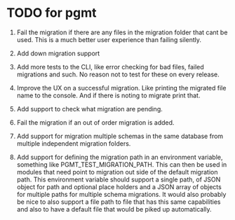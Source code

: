 # TODO for pgmt

 1. Fail the migration if there are any files in the migration folder that cant be
   used. This is a much better user experience than failing silently.

 2. Add down migration support

 3. Add more tests to the CLI, like error checking for bad files, failed
   migrations and such. No reason not to test for these on every release.

 4. Improve the UX on a successful migration. Like printing the migrated file
   name to the console. And if there is noting to migrate print that.

 5. Add support to check what migration are pending.

 6. Fail the migration if an out of order migration is added.

 6. Add support for migration multiple schemas in the same database from
    multiple independent migration folders.

10. Add support for defining the migration path in an environment variable,
    something like PGMT_TEST_MIGRATION_PATH. This can then be used in modules
    that need point to migration out side of the default migration path. This
    environment variable should support a single path, of JSON object for path
    and optional place holders and a JSON array of objects for multiple paths
    for multiple schema migrations. It would also probably be nice to also
    support a file path to file that has this same capabilities and also to have
    a default file that would be piked up automatically.
